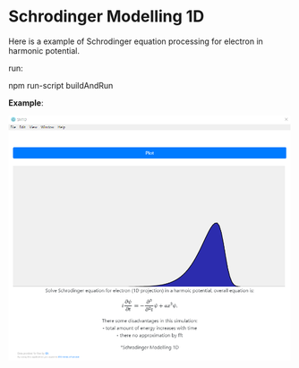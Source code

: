 # Schrodinger Modelling 1D
Here is a example of Schrodinger equation processing for electron in harmonic potential.

run:

npm run-script buildAndRun

**Example**:

<pre>
<a href="https://github.com/NuclearRazor/QS/blob/master/SM1D/common/img/view.png"><img src="https://github.com/NuclearRazor/QS/blob/master/SM1D/common/img/view.png" align="middle">
</a>
</pre>